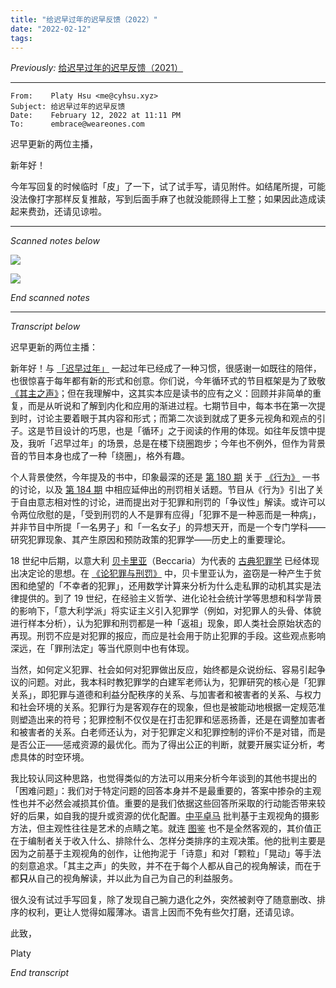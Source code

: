 ```yaml
---
title: "给迟早过年的迟早反馈（2022）"
date: "2022-02-12"
tags:
---
```


_Previously:_ [给迟早过年的迟早反馈（2021）](https://type.cyhsu.xyz/2021/02/ones-podcast-feedback/)

* * * * *

```text
From:    Platy Hsu <me@cyhsu.xyz>
Subject: 给迟早过年的迟早反馈
Date:    February 12, 2022 at 11:11 PM
To:      embrace@weareones.com
```

迟早更新的两位主播，

新年好！

今年写回复的时候临时「皮」了一下，试了试手写，请见附件。如结尾所提，可能没法像打字那样反复推敲，写到后面手麻了也就没能顾得上工整；如果因此造成读起来费劲，还请见谅啦。

* * * * *

_Scanned notes below_

![](https://p178.p0.n0.cdn.getcloudapp.com/items/geudGyOl/e5a9c176-6199-45e7-860a-fde0ae40f109.png?v=bcfce9daea9e4893fb0ac9903db2540d)

![](https://p178.p0.n0.cdn.getcloudapp.com/items/p9uXJQLA/77f8971d-f1c1-4bda-9283-92e8d3cd9bba.png?v=62b5033b85ca402d4abf396f95a83362)

_End scanned notes_

* * * * * 

_Transcript below_

迟早更新的两位主播：

新年好！与 [「迟早过年」](http://podcast.weareones.com/episodes/179) 一起过年已经成了一种习惯，很感谢一如既往的陪伴，也很惊喜于每年都有新的形式和创意。你们说，今年循环式的节目框架是为了致敬 [《其主之声》](https://book.douban.com/subject/35268281/)；但在我理解中，这其实本应是读书的应有之义：回顾并非简单的重复，而是从听说和了解到内化和应用的渐进过程。七期节目中，每本书在第一次提到时，讨论主要着眼于其内容和形式；而第二次谈到就成了更多元视角和观点的引子。这是节目设计的巧思，也是「循环」之于阅读的作用的体现。如往年反馈中提及，我听「迟早过年」的场景，总是在楼下绕圈跑步；今年也不例外，但作为背景音的节目本身也成了一种「绕圈」，格外有趣。

个人背景使然，今年提及的书中，印象最深的还是 [第 180 期](http://podcast.weareones.com/episodes/180) 关于 [《行为》](https://book.douban.com/subject/26997370/) 一书的讨论，以及 [第 184 期](http://podcast.weareones.com/episodes/184) 中相应延伸出的刑罚相关话题。节目从《行为》引出了关于自由意志相对性的讨论，进而提出对于犯罪和刑罚的「争议性」解读。或许可以令两位欣慰的是，「受到刑罚的人不是罪有应得」「犯罪不是一种恶而是一种病」，并非节目中所提「一名男子」和「一名女子」的异想天开，而是一个专门学科——研究犯罪现象、其产生原因和预防政策的犯罪学——历史上的重要理论。

18 世纪中后期，以意大利 [贝卡里亚](https://en.wikipedia.org/wiki/Cesare_Beccaria)（Beccaria）为代表的 [古典犯罪学](https://en.wikipedia.org/wiki/Classical_school_(criminology)) 已经体现出决定论的思想。在 [《论犯罪与刑罚》](https://en.wikipedia.org/wiki/On_Crimes_and_Punishments) 中，贝卡里亚认为，盗窃是一种产生于贫困和绝望的「不幸者的犯罪」，还用数学计算来分析为什么走私罪的动机其实是法律提供的。到了 19 世纪，在经验主义哲学、进化论社会统计学等思想和科学背景的影响下，「意大利学派」将实证主义引入犯罪学（例如，对犯罪人的头骨、体貌进行样本分析），认为犯罪和刑罚都是一种「返祖」现象，即人类社会原始状态的再现。刑罚不应是对犯罪的报应，而应是社会用于防止犯罪的手段。这些观点影响深远，在「罪刑法定」等当代原则中也有体现。

当然，如何定义犯罪、社会如何对犯罪做出反应，始终都是众说纷纭、容易引起争议的问题。对此，我本科时教犯罪学的白建军老师认为，犯罪研究的核心是「犯罪关系」，即犯罪与道德和利益分配秩序的关系、与加害者和被害者的关系、与权力和社会环境的关系。犯罪行为是客观存在的现象，但也是被能动地根据一定规范准则塑造出来的符号；犯罪控制不仅仅是在打击犯罪和惩恶扬善，还是在调整加害者和被害者的关系。白老师还认为，对于犯罪定义和犯罪控制的评价不是对错，而是是否公正——惩戒资源的最优化。而为了得出公正的判断，就要开展实证分析，考虑具体的时空环境。

我比较认同这种思路，也觉得类似的方法可以用来分析今年谈到的其他书提出的「困难问题」：我们对于特定问题的回答本身并不是最重要的，答案中掺杂的主观性也并不必然会减损其价值。重要的是我们依据这些回答所采取的行动能否带来较好的后果，如自我的提升或资源的优化配置。[中平卓马](https://en.wikipedia.org/wiki/Takuma_Nakahira) 批判基于主观视角的摄影方法，但主观性往往是艺术的点睛之笔。就连 [图鉴](https://book.douban.com/subject/35478843/) 也不是全然客观的，其价值正在于编制者关于收入什么、排除什么、怎样分类排序的主观决策。他的批判主要是因为之前基于主观视角的创作，让他拘泥于「诗意」和对「颗粒」「晃动」等手法的刻意追求。「其主之声」的失败，并不在于每个人都从自己的视角解读，而在于都**只**从自己的视角解读，并以此为自己为自己的利益服务。

很久没有试过手写回复，除了发现自己腕力退化之外，突然被剥夺了随意删改、排序的权利，更让人觉得如履薄冰。语言上因而不免有些欠打磨，还请见谅。

此致，

Platy

_End transcript_
